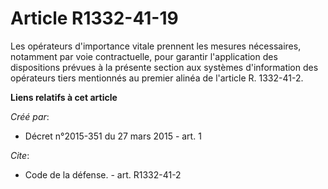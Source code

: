 # Article R1332-41-19

Les opérateurs d'importance vitale prennent les mesures nécessaires, notamment par voie contractuelle, pour garantir
l'application des dispositions prévues à la présente section aux systèmes d'information des opérateurs tiers mentionnés au
premier alinéa de l'article R. 1332-41-2.

**Liens relatifs à cet article**

_Créé par_:

  - Décret n°2015-351 du 27 mars 2015 - art. 1

_Cite_:

  - Code de la défense. - art. R1332-41-2
